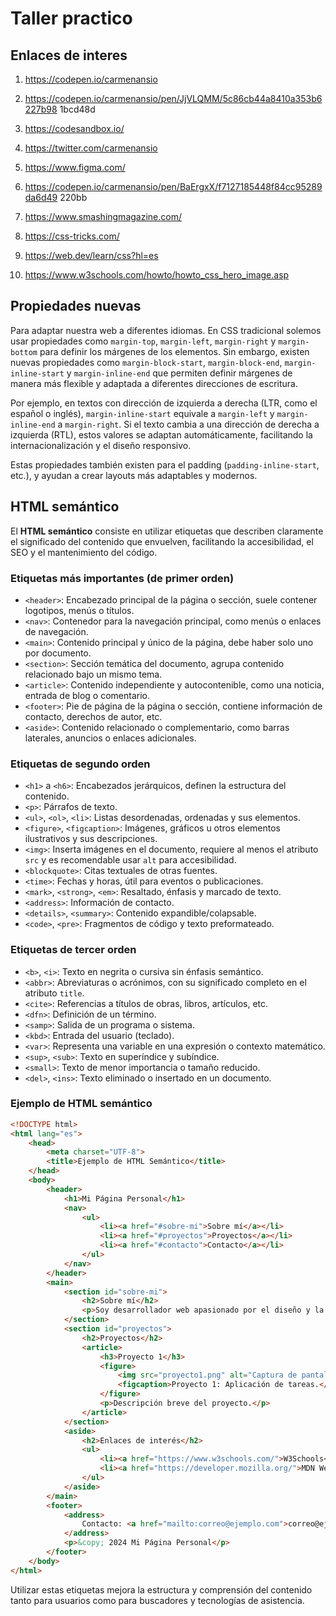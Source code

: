 # Taller practico

## Enlaces de interes

1. https://codepen.io/carmenansio
2. https://codepen.io/carmenansio/pen/JjVLQMM/5c86cb44a8410a353b6227b98
1bcd48d
3. https://codesandbox.io/

3. https://twitter.com/carmenansio
4. https://www.figma.com/
5. https://codepen.io/carmenansio/pen/BaErgxX/f7127185448f84cc95289da6d49
220bb
6. https://www.smashingmagazine.com/
7. https://css-tricks.com/
8. https://web.dev/learn/css?hl=es
9. https://www.w3schools.com/howto/howto_css_hero_image.asp


## Propiedades nuevas

Para adaptar nuestra web a diferentes idiomas.
En CSS tradicional solemos usar propiedades como `margin-top`, `margin-left`, `margin-right` y `margin-bottom` para definir los márgenes de los elementos. Sin embargo, existen nuevas propiedades como `margin-block-start`, `margin-block-end`, `margin-inline-start` y `margin-inline-end` que permiten definir márgenes de manera más flexible y adaptada a diferentes direcciones de escritura.

Por ejemplo, en textos con dirección de izquierda a derecha (LTR, como el español o inglés), `margin-inline-start` equivale a `margin-left` y `margin-inline-end` a `margin-right`. Si el texto cambia a una dirección de derecha a izquierda (RTL), estos valores se adaptan automáticamente, facilitando la internacionalización y el diseño responsivo.

Estas propiedades también existen para el padding (`padding-inline-start`, etc.), y ayudan a crear layouts más adaptables y modernos.



## HTML semántico

El **HTML semántico** consiste en utilizar etiquetas que describen claramente el significado del contenido que envuelven, facilitando la accesibilidad, el SEO y el mantenimiento del código.

### Etiquetas más importantes (de primer orden)
- `<header>`: Encabezado principal de la página o sección, suele contener logotipos, menús o títulos.
- `<nav>`: Contenedor para la navegación principal, como menús o enlaces de navegación.
- `<main>`: Contenido principal y único de la página, debe haber solo uno por documento.
- `<section>`: Sección temática del documento, agrupa contenido relacionado bajo un mismo tema.
- `<article>`: Contenido independiente y autocontenible, como una noticia, entrada de blog o comentario.
- `<footer>`: Pie de página de la página o sección, contiene información de contacto, derechos de autor, etc.
- `<aside>`: Contenido relacionado o complementario, como barras laterales, anuncios o enlaces adicionales.

### Etiquetas de segundo orden
- `<h1>` a `<h6>`: Encabezados jerárquicos, definen la estructura del contenido.
- `<p>`: Párrafos de texto.
- `<ul>`, `<ol>`, `<li>`: Listas desordenadas, ordenadas y sus elementos.
- `<figure>`, `<figcaption>`: Imágenes, gráficos u otros elementos ilustrativos y sus descripciones.
- `<img>`: Inserta imágenes en el documento, requiere al menos el atributo `src` y es recomendable usar `alt` para accesibilidad.
- `<blockquote>`: Citas textuales de otras fuentes.
- `<time>`: Fechas y horas, útil para eventos o publicaciones.
- `<mark>`, `<strong>`, `<em>`: Resaltado, énfasis y marcado de texto.
- `<address>`: Información de contacto.
- `<details>`, `<summary>`: Contenido expandible/colapsable.
- `<code>`, `<pre>`: Fragmentos de código y texto preformateado.

### Etiquetas de tercer orden
- `<b>`, `<i>`: Texto en negrita o cursiva sin énfasis semántico.
- `<abbr>`: Abreviaturas o acrónimos, con su significado completo en el atributo `title`.
- `<cite>`: Referencias a títulos de obras, libros, artículos, etc.
- `<dfn>`: Definición de un término.
- `<samp>`: Salida de un programa o sistema.
- `<kbd>`: Entrada del usuario (teclado).
- `<var>`: Representa una variable en una expresión o contexto matemático.
- `<sup>`, `<sub>`: Texto en superíndice y subíndice.
- `<small>`: Texto de menor importancia o tamaño reducido.
- `<del>`, `<ins>`: Texto eliminado o insertado en un documento.



### Ejemplo de HTML semántico

```html
<!DOCTYPE html>
<html lang="es">
    <head>
        <meta charset="UTF-8">
        <title>Ejemplo de HTML Semántico</title>
    </head>
    <body>
        <header>
            <h1>Mi Página Personal</h1>
            <nav>
                <ul>
                    <li><a href="#sobre-mi">Sobre mí</a></li>
                    <li><a href="#proyectos">Proyectos</a></li>
                    <li><a href="#contacto">Contacto</a></li>
                </ul>
            </nav>
        </header>
        <main>
            <section id="sobre-mi">
                <h2>Sobre mí</h2>
                <p>Soy desarrollador web apasionado por el diseño y la accesibilidad.</p>
            </section>
            <section id="proyectos">
                <h2>Proyectos</h2>
                <article>
                    <h3>Proyecto 1</h3>
                    <figure>
                        <img src="proyecto1.png" alt="Captura de pantalla del Proyecto 1">
                        <figcaption>Proyecto 1: Aplicación de tareas.</figcaption>
                    </figure>
                    <p>Descripción breve del proyecto.</p>
                </article>
            </section>
            <aside>
                <h2>Enlaces de interés</h2>
                <ul>
                    <li><a href="https://www.w3schools.com/">W3Schools</a></li>
                    <li><a href="https://developer.mozilla.org/">MDN Web Docs</a></li>
                </ul>
            </aside>
        </main>
        <footer>
            <address>
                Contacto: <a href="mailto:correo@ejemplo.com">correo@ejemplo.com</a>
            </address>
            <p>&copy; 2024 Mi Página Personal</p>
        </footer>
    </body>
</html>
```

Utilizar estas etiquetas mejora la estructura y comprensión del contenido tanto para usuarios como para buscadores y tecnologías de asistencia.

